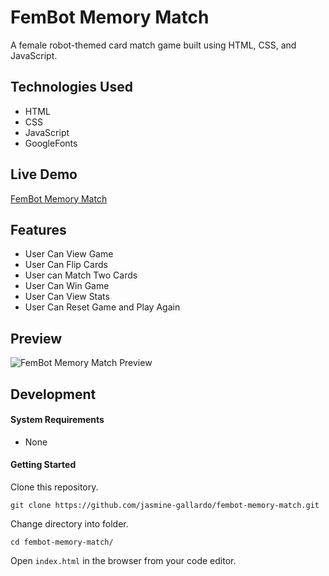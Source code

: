 # FemBot Memory Match
A female robot-themed card match game built using HTML, CSS, and JavaScript.

## Technologies Used
- HTML
- CSS
- JavaScript
- GoogleFonts

## Live Demo

[FemBot Memory Match](https://memory-match.jasminegallardo.com/ "FemBot Memory Match")

## Features

- User Can View Game
- User Can Flip Cards
- User can Match Two Cards
- User Can Win Game
- User Can View Stats
- User Can Reset Game and Play Again

## Preview
![FemBot Memory Match Preview](assets/images/live-demo-fembot-memory-match.gif "FemBot Memory Match Preview")

## Development

#### System Requirements
- None

#### Getting Started

Clone this repository.
``` shell
git clone https://github.com/jasmine-gallardo/fembot-memory-match.git
```

Change directory into folder.
```shell
cd fembot-memory-match/
```

Open `index.html` in the browser from your code editor.
